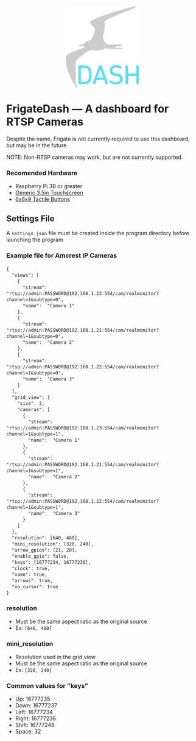 <p align="center">
  <img align="center" alt="FrigateDash" src="docs/logo.png" width=192>
</p>

# FrigateDash — A dashboard for RTSP Cameras
Despite the name, Frigate is not currently required to use this dashboard, but may be in the future.

NOTE: Non-RTSP cameras may work, but are not currently supported.

### Recomended Hardware
* Raspberry Pi 3B or greater
* [Generic 3.5in Touchscreen](https://www.amazon.com/gp/product/B00OZLG2YS/)
* [6x6x9 Tactile Buttons](https://www.amazon.com/gp/product/B06VY1WJ8Z/)

## Settings File
A `settings.json` file must be created inside the program directory before launching the program

### Example file for Amcrest IP Cameras
```
{
  "views": [
    {
      "stream":  "rtsp://admin:PASSWORD@192.168.1.23:554/cam/realmonitor?channel=1&subtype=0",
      "name":  "Camera 1"
    },
    {
      "stream":  "rtsp://admin:PASSWORD@192.168.1.21:554/cam/realmonitor?channel=1&subtype=0",
      "name":  "Camera 2"
    },
    {
      "stream":  "rtsp://admin:PASSWORD@192.168.1.22:554/cam/realmonitor?channel=1&subtype=0",
      "name":  "Camera 3"
    }
  ],
  "grid_view": {
    "size": 2,
    "cameras": [
      {
        "stream":  "rtsp://admin:PASSWORD@192.168.1.23:554/cam/realmonitor?channel=1&subtype=1",
        "name":  "Camera 1"
      },
      {
        "stream":  "rtsp://admin:PASSWORD@192.168.1.21:554/cam/realmonitor?channel=1&subtype=1",
        "name":  "Camera 2"
      },
      {
        "stream":  "rtsp://admin:PASSWORD@192.168.1.22:554/cam/realmonitor?channel=1&subtype=1",
        "name":  "Camera 3"
      }
    ]
  },
  "resolution": [640, 480],
  "mini_resolution": [320, 240],
  "arrow_gpios": [21, 20],
  "enable_gpio": false,
  "keys": [16777234, 16777236],
  "clock": true,
  "name": true,
  "arrows": true,
  "no_cursor": true
}
```

### resolution
* Must be the same aspect ratio as the original source
* Ex: `[640, 480]`

### mini_resolution
* Resolution used in the grid view
* Must be the same aspect ratio as the original source
* Ex: `[320, 240]`

### Common values for "keys"
* Up: 16777235
* Down: 16777237
* Left: 16777234
* Right: 16777236
* Shift: 16777248
* Space: 32